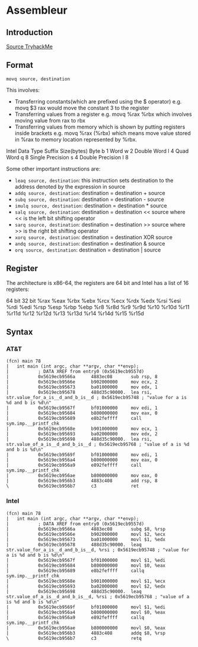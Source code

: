 # Assembleur

## Introduction

[Source TryhackMe](https://tryhackme.com/room/introtox8664)

## Format

    movq source, destination

This involves:
* Transferring constants(which are prefixed using the $ operator) e.g. movq $3 rax would move the constant 3 to the register
* Transferring values from a register e.g. movq %rax %rbx which involves moving value from rax to rbx
* Transferring values from memory which is shown by putting registers inside brackets e.g. movq %rax (%rbx) which means move value stored in %rax to memory location represented by %rbx.

Intel Data      Type Suffix  Size(bytes)
Byte                b           1
Word                w           2
Double Word         l           4
Quad Word           q           8
Single Precision    s           4
Double Precision    l           8

Some other important instructions are:

* ```leaq source, destination```: this instruction sets destination to the address denoted by the expression in source
* ```addq source, destination```: destination = destination + source
* ```subq source, destination```: destination = destination - source
* ```imulq source, destination```: destination = destination * source
* ```salq source, destination```: destination = destination << source where << is the left bit shifting operator
* ```sarq source, destination```: destination = destination >> source where >> is the right bit shifting operator
* ```xorq source, destination```: destination = destination XOR source
* ```andq source, destination```: destination = destination & source
* ```orq source, destination```: destination = destination | source

## Register

The architecture is x86-64, the registers are 64 bit and Intel has a list of 16 registers:

64 bit  32 bit
%rax    %eax
%rbx    %ebx
%rcx    %ecx
%rdx    %edx
%rsi    %esi
%rdi    %edi
%rsp    %esp
%rbp    %ebp
%r8     %r8d
%r9     %r9d
%r10    %r10d
%r11    %r11d
%r12    %r12d
%r13    %r13d
%r14    %r14d
%r15    %r15d

## Syntax

### AT&T
    (fcn) main 78
    |   int main (int argc, char **argv, char **envp);
    |           ; DATA XREF from entry0 (0x5619ecb9557d)
    |           0x5619ecb9566a      4883ec08       sub rsp, 8
    |           0x5619ecb9566e      b902000000     mov ecx, 2
    |           0x5619ecb95673      ba01000000     mov edx, 1
    |           0x5619ecb95678      488d35c90000.  lea rsi, str.value_for_a_is__d_and_b_is__d ; 0x5619ecb95748 ; "value for a is %d and b is %d\n"
    |           0x5619ecb9567f      bf01000000     mov edi, 1
    |           0x5619ecb95684      b800000000     mov eax, 0
    |           0x5619ecb95689      e8b2feffff     call sym.imp.__printf_chk
    |           0x5619ecb9568e      b901000000     mov ecx, 1
    |           0x5619ecb95693      ba02000000     mov edx, 2
    |           0x5619ecb95698      488d35c90000.  lea rsi, str.value_of_a_is__d_and_b_is__d ; 0x5619ecb95768 ; "value of a is %d and b is %d\n"
    |           0x5619ecb9569f      bf01000000     mov edi, 1
    |           0x5619ecb956a4      b800000000     mov eax, 0
    |           0x5619ecb956a9      e892feffff     call sym.imp.__printf_chk
    |           0x5619ecb956ae      b800000000     mov eax, 0
    |           0x5619ecb956b3      4883c408       add rsp, 8
    \           0x5619ecb956b7      c3             ret

### Intel
    (fcn) main 78
    |   int main (int argc, char **argv, char **envp);
    |           ; DATA XREF from entry0 (0x5619ecb9557d)
    |           0x5619ecb9566a      4883ec08       subq $8, %rsp
    |           0x5619ecb9566e      b902000000     movl $2, %ecx
    |           0x5619ecb95673      ba01000000     movl $1, %edx
    |           0x5619ecb95678      488d35c90000.  leaq str.value_for_a_is__d_and_b_is__d, %rsi ; 0x5619ecb95748 ; "value for a is %d and b is %d\n"
    |           0x5619ecb9567f      bf01000000     movl $1, %edi
    |           0x5619ecb95684      b800000000     movl $0, %eax
    |           0x5619ecb95689      e8b2feffff     callq sym.imp.__printf_chk
    |           0x5619ecb9568e      b901000000     movl $1, %ecx
    |           0x5619ecb95693      ba02000000     movl $2, %edx
    |           0x5619ecb95698      488d35c90000.  leaq str.value_of_a_is__d_and_b_is__d, %rsi ; 0x5619ecb95768 ; "value of a is %d and b is %d\n"
    |           0x5619ecb9569f      bf01000000     movl $1, %edi
    |           0x5619ecb956a4      b800000000     movl $0, %eax
    |           0x5619ecb956a9      e892feffff     callq sym.imp.__printf_chk
    |           0x5619ecb956ae      b800000000     movl $0, %eax
    |           0x5619ecb956b3      4883c408       addq $8, %rsp
    \           0x5619ecb956b7      c3             retq

